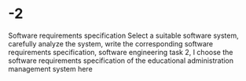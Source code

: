 # -2
Software requirements specification  Select a suitable software system, carefully analyze the system, write the corresponding software requirements specification, software engineering task 2, I choose the software requirements specification of the educational administration management system here
